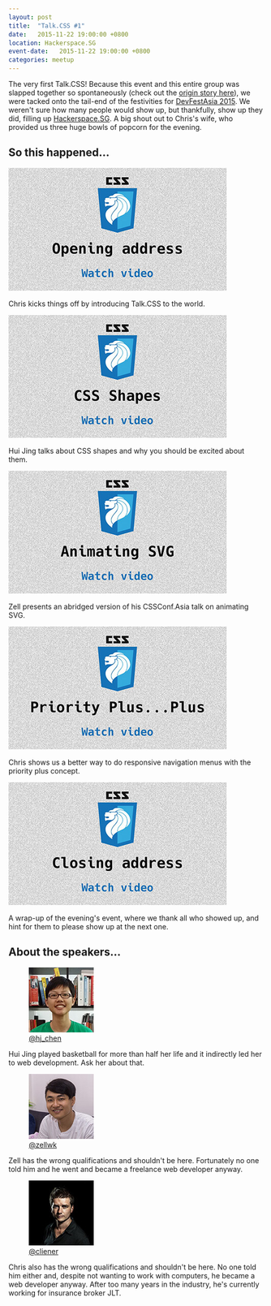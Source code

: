 ```yaml
---
layout: post
title:  "Talk.CSS #1"
date:   2015-11-22 19:00:00 +0800
location: Hackerspace.SG
event-date:   2015-11-22 19:00:00 +0800
categories: meetup
---
```

The very first Talk.CSS! Because this event and this entire group was slapped together so spontaneously (check out the [origin story here](/about)), we were tacked onto the tail-end of the festivities for [DevFestAsia 2015](http://2015.devfest.asia/). We weren't sure how many people would show up, but thankfully, show up they did, filling up <a href="https://hackerspace.sg/">Hackerspace.SG</a>. A big shout out to Chris's wife, who provided us three huge bowls of popcorn for the evening.

## So this happened...

<div class="c-videos">
  <div class="c-video">
    <a class="c-video__link" href="https://youtu.be/fCYbIVEzFKs">
      <img class="c-video__img" src="/img/talk-1/s101-opening-address.jpg" srcset="/img/talk-1/s101-opening-address@2x.jpg 2x" alt="Link to opening address video"/>
    </a>
    <p class="c-video__desc">Chris kicks things off by introducing Talk.CSS to the world.</p>
  </div>

  <div class="c-video">
    <a class="c-video__link" href="https://youtu.be/z4s_UxLyA-c">
      <img class="c-video__img" src="/img/talk-1/s102-css-shapes.jpg" srcset="/img/talk-1/s102-css-shapes@2x.jpg 2x" alt="Link to talk on CSS shapes"/>
    </a>
    <p class="c-video__desc">Hui Jing talks about CSS shapes and why you should be excited about them.</p>
  </div>

  <div class="c-video">
    <a class="c-video__link" href="https://youtu.be/1cb7OFJyZAw">
      <img class="c-video__img" src="/img/talk-1/s103-animating-svg.jpg" srcset="/img/talk-1/s103-animating-svg@2x.jpg 2x" alt="Link to talk on Animating SVG"/>
    </a>
    <p class="c-video__desc">Zell presents an abridged version of his CSSConf.Asia talk on animating SVG.</p>
  </div>

  <div class="c-video">
    <a class="c-video__link" href="https://youtu.be/how93Wq_jQw">
      <img class="c-video__img" src="/img/talk-1/s104-priority-plus.jpg" srcset="/img/talk-1/s104-priority-plus@2x.jpg 2x" alt="Link to talk on Priority plus"/>
    </a>
    <p class="c-video__desc">Chris shows us a better way to do responsive navigation menus with the priority plus concept.</p>
  </div>

  <div class="c-video">
    <a class="c-video__link" href="https://youtu.be/8w4vPcQMjq0">
      <img class="c-video__img" src="/img/talk-1/s105-closing-address.jpg" srcset="/img/talk-1/s105-closing-address@2x.jpg 2x" alt="Link to closing address video"/>
    </a>
    <p class="c-video__desc">A wrap-up of the evening's event, where we thank all who showed up, and hint for them to please show up at the next one.</p>
  </div>
</div>

## About the speakers...

<div class="l-speakers c-speakers">
  <div class="l-speaker c-speaker">
    <figure>
      <img class="c-speaker__img" src="/img/talk-1/chj.jpg" srcset="/img/talk-1/chj@2x.jpg 2x" alt="Chen Hui Jing"/>
      <figcaption><a class="c-speaker__link" href="https://twitter.com/hj_chen">@hj_chen</a></figcaption>
    </figure>
    <p class="c-speaker__intro">Hui Jing played basketball for more than half her life and it indirectly led her to web development. Ask her about that.</p>
  </div>

  <div class="l-speaker c-speaker">
    <figure>
      <img class="c-speaker__img" src="/img/talk-1/zell.jpg" srcset="/img/talk-1/zell@2x.jpg 2x" alt="Zell Liew"/>
      <figcaption><a class="c-speaker__link" href="https://twitter.com/zellwk">@zellwk</a></figcaption>
    </figure>
    <p class="c-speaker__intro">Zell has the wrong qualifications and shouldn't be here. Fortunately no one told him and he went and became a freelance web developer anyway.</p>
  </div>

  <div class="l-speaker c-speaker">
    <figure>
      <img class="c-speaker__img" src="/img/talk-1/chris.jpg" srcset="/img/talk-1/chris@2x.jpg 2x" alt="Chris Lienert"/>
      <figcaption><a class="c-speaker__link" href="https://twitter.com/cliener">@cliener</a></figcaption>
    </figure>
    <p class="c-speaker__intro">Chris also has the wrong qualifications and shouldn't be here. No one told him either and, despite not wanting to work with computers, he became a web developer anyway. After too many years in the industry, he's currently working for insurance broker JLT.</p>
  </div>

</div>

